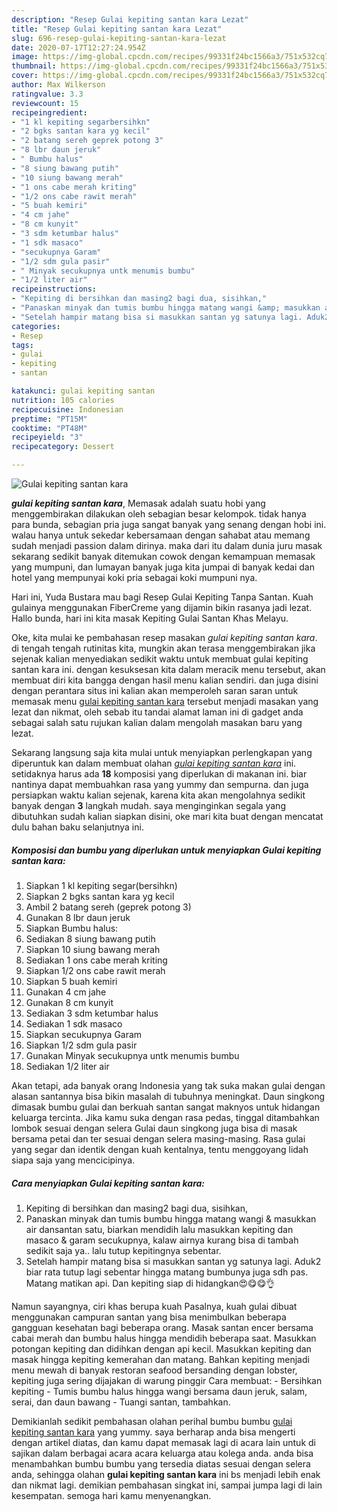 ```yaml
---
description: "Resep Gulai kepiting santan kara Lezat"
title: "Resep Gulai kepiting santan kara Lezat"
slug: 696-resep-gulai-kepiting-santan-kara-lezat
date: 2020-07-17T12:27:24.954Z
image: https://img-global.cpcdn.com/recipes/99331f24bc1566a3/751x532cq70/gulai-kepiting-santan-kara-foto-resep-utama.jpg
thumbnail: https://img-global.cpcdn.com/recipes/99331f24bc1566a3/751x532cq70/gulai-kepiting-santan-kara-foto-resep-utama.jpg
cover: https://img-global.cpcdn.com/recipes/99331f24bc1566a3/751x532cq70/gulai-kepiting-santan-kara-foto-resep-utama.jpg
author: Max Wilkerson
ratingvalue: 3.3
reviewcount: 15
recipeingredient:
- "1 kl kepiting segarbersihkn"
- "2 bgks santan kara yg kecil"
- "2 batang sereh geprek potong 3"
- "8 lbr daun jeruk"
- " Bumbu halus"
- "8 siung bawang putih"
- "10 siung bawang merah"
- "1 ons cabe merah kriting"
- "1/2 ons cabe rawit merah"
- "5 buah kemiri"
- "4 cm jahe"
- "8 cm kunyit"
- "3 sdm ketumbar halus"
- "1 sdk masaco"
- "secukupnya Garam"
- "1/2 sdm gula pasir"
- " Minyak secukupnya untk menumis bumbu"
- "1/2 liter air"
recipeinstructions:
- "Kepiting di bersihkan dan masing2 bagi dua, sisihkan,"
- "Panaskan minyak dan tumis bumbu hingga matang wangi &amp; masukkan air dansantan satu, biarkan mendidih lalu masukkan kepiting dan masaco &amp; garam secukupnya, kalaw airnya kurang bisa di tambah sedikit saja ya.. lalu tutup kepitingnya sebentar."
- "Setelah hampir matang bisa si masukkan santan yg satunya lagi. Aduk2 biar rata tutup lagi sebentar hingga matang bumbunya juga sdh pas. Matang matikan api. Dan kepiting siap di hidangkan😍😋😋👌"
categories:
- Resep
tags:
- gulai
- kepiting
- santan

katakunci: gulai kepiting santan 
nutrition: 105 calories
recipecuisine: Indonesian
preptime: "PT15M"
cooktime: "PT48M"
recipeyield: "3"
recipecategory: Dessert

---
```



![Gulai kepiting santan kara](https://img-global.cpcdn.com/recipes/99331f24bc1566a3/751x532cq70/gulai-kepiting-santan-kara-foto-resep-utama.jpg)

<b><i>gulai kepiting santan kara</i></b>, Memasak adalah suatu hobi yang menggembirakan dilakukan oleh sebagian besar kelompok. tidak hanya para bunda, sebagian pria juga sangat banyak yang senang dengan hobi ini. walau hanya untuk sekedar kebersamaan dengan sahabat atau memang sudah menjadi passion dalam dirinya. maka dari itu dalam dunia juru masak sekarang sedikit banyak ditemukan cowok dengan kemampuan memasak yang mumpuni, dan lumayan banyak juga kita jumpai di banyak kedai dan hotel yang mempunyai koki pria sebagai koki mumpuni nya.

Hari ini, Yuda Bustara mau bagi Resep Gulai Kepiting Tanpa Santan. Kuah gulainya menggunakan FiberCreme yang dijamin bikin rasanya jadi lezat. Hallo bunda, hari ini kita masak Kepiting Gulai Santan Khas Melayu.

Oke, kita mulai ke pembahasan resep masakan <i>gulai kepiting santan kara</i>. di tengah tengah rutinitas kita, mungkin akan terasa menggembirakan jika sejenak kalian menyediakan sedikit waktu untuk membuat gulai kepiting santan kara ini. dengan kesuksesan kita dalam meracik menu tersebut, akan membuat diri kita bangga dengan hasil menu kalian sendiri. dan juga disini dengan perantara situs ini kalian akan memperoleh saran saran untuk memasak menu <u>gulai kepiting santan kara</u> tersebut menjadi masakan yang lezat dan nikmat, oleh sebab itu tandai alamat laman ini di gadget anda sebagai salah satu rujukan kalian dalam mengolah masakan baru yang lezat.


Sekarang langsung saja kita mulai untuk menyiapkan perlengkapan yang diperuntuk kan dalam membuat olahan <u><i>gulai kepiting santan kara</i></u> ini. setidaknya harus ada <b>18</b> komposisi yang diperlukan di makanan ini. biar nantinya dapat membuahkan rasa yang yummy dan sempurna. dan juga persiapkan waktu kalian sejenak, karena kita akan mengolahnya sedikit banyak dengan <b>3</b> langkah mudah. saya menginginkan segala yang dibutuhkan sudah kalian siapkan disini, oke mari kita buat dengan mencatat dulu bahan baku selanjutnya ini.

<!--inarticleads1-->

##### Komposisi dan bumbu yang diperlukan untuk menyiapkan Gulai kepiting santan kara:

1. Siapkan 1 kl kepiting segar(bersihkn)
1. Siapkan 2 bgks santan kara yg kecil
1. Ambil 2 batang sereh (geprek potong 3)
1. Gunakan 8 lbr daun jeruk
1. Siapkan  Bumbu halus:
1. Sediakan 8 siung bawang putih
1. Siapkan 10 siung bawang merah
1. Sediakan 1 ons cabe merah kriting
1. Siapkan 1/2 ons cabe rawit merah
1. Siapkan 5 buah kemiri
1. Gunakan 4 cm jahe
1. Gunakan 8 cm kunyit
1. Sediakan 3 sdm ketumbar halus
1. Sediakan 1 sdk masaco
1. Siapkan secukupnya Garam
1. Siapkan 1/2 sdm gula pasir
1. Gunakan  Minyak secukupnya untk menumis bumbu
1. Sediakan 1/2 liter air


Akan tetapi, ada banyak orang Indonesia yang tak suka makan gulai dengan alasan santannya bisa bikin masalah di tubuhnya meningkat. Daun singkong dimasak bumbu gulai dan berkuah santan sangat maknyos untuk hidangan keluarga tercinta. Jika kamu suka dengan rasa pedas, tinggal ditambahkan lombok sesuai dengan selera Gulai daun singkong juga bisa di masak bersama petai dan ter sesuai dengan selera masing-masing. Rasa gulai yang segar dan identik dengan kuah kentalnya, tentu menggoyang lidah siapa saja yang mencicipinya. 

<!--inarticleads2-->

##### Cara menyiapkan Gulai kepiting santan kara:

1. Kepiting di bersihkan dan masing2 bagi dua, sisihkan,
1. Panaskan minyak dan tumis bumbu hingga matang wangi &amp; masukkan air dansantan satu, biarkan mendidih lalu masukkan kepiting dan masaco &amp; garam secukupnya, kalaw airnya kurang bisa di tambah sedikit saja ya.. lalu tutup kepitingnya sebentar.
1. Setelah hampir matang bisa si masukkan santan yg satunya lagi. Aduk2 biar rata tutup lagi sebentar hingga matang bumbunya juga sdh pas. Matang matikan api. Dan kepiting siap di hidangkan😍😋😋👌


Namun sayangnya, ciri khas berupa kuah Pasalnya, kuah gulai dibuat menggunakan campuran santan yang bisa menimbulkan beberapa gangguan kesehatan bagi beberapa orang. Masak santan encer bersama cabai merah dan bumbu halus hingga mendidih beberapa saat. Masukkan potongan kepiting dan didihkan dengan api kecil. Masukkan kepiting dan masak hingga kepiting kemerahan dan matang. Bahkan kepiting menjadi menu mewah di banyak restoran seafood bersanding dengan lobster, kepiting juga sering dijajakan di warung pinggir Cara membuat: - Bersihkan kepiting - Tumis bumbu halus hingga wangi bersama daun jeruk, salam, serai, dan daun bawang - Tuangi santan, tambahkan. 

Demikianlah sedikit pembahasan olahan perihal bumbu bumbu <u>gulai kepiting santan kara</u> yang yummy. saya berharap anda bisa mengerti dengan artikel diatas, dan kamu dapat memasak lagi di acara lain untuk di sajikan dalam berbagai acara acara keluarga atau kolega anda. anda bisa menambahkan bumbu bumbu yang tersedia diatas sesuai dengan selera anda, sehingga olahan <b>gulai kepiting santan kara</b> ini bs menjadi lebih enak dan nikmat lagi. demikian pembahasan singkat ini, sampai jumpa lagi di lain kesempatan. semoga hari kamu menyenangkan.
